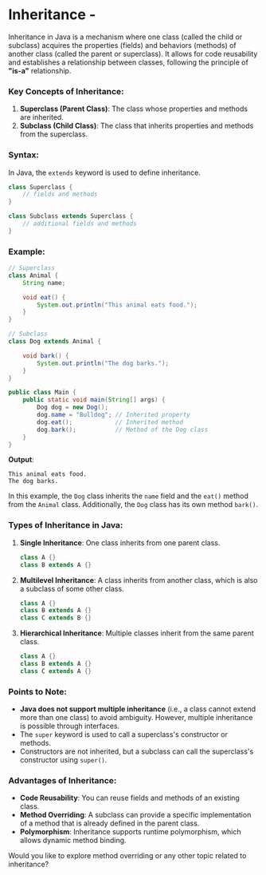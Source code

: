 # Inheritance -

Inheritance in Java is a mechanism where one class (called the child or subclass) acquires the properties (fields) and behaviors (methods) of another class (called the parent or superclass). It allows for code reusability and establishes a relationship between classes, following the principle of **"is-a"** relationship.

### Key Concepts of Inheritance:

1. **Superclass (Parent Class)**: The class whose properties and methods are inherited.
2. **Subclass (Child Class)**: The class that inherits properties and methods from the superclass.

### Syntax:

In Java, the `extends` keyword is used to define inheritance.

```java
class Superclass {
    // fields and methods
}

class Subclass extends Superclass {
    // additional fields and methods
}
```

### Example:

```java
// Superclass
class Animal {
    String name;

    void eat() {
        System.out.println("This animal eats food.");
    }
}

// Subclass
class Dog extends Animal {

    void bark() {
        System.out.println("The dog barks.");
    }
}

public class Main {
    public static void main(String[] args) {
        Dog dog = new Dog();
        dog.name = "Bulldog"; // Inherited property
        dog.eat();            // Inherited method
        dog.bark();           // Method of the Dog class
    }
}
```

**Output**:

```
This animal eats food.
The dog barks.
```

In this example, the `Dog` class inherits the `name` field and the `eat()` method from the `Animal` class. Additionally, the `Dog` class has its own method `bark()`.

### Types of Inheritance in Java:

1. **Single Inheritance**: One class inherits from one parent class.
   
   ```java
   class A {}
   class B extends A {}
   ```

2. **Multilevel Inheritance**: A class inherits from another class, which is also a subclass of some other class.
   
   ```java
   class A {}
   class B extends A {}
   class C extends B {}
   ```

3. **Hierarchical Inheritance**: Multiple classes inherit from the same parent class.
   
   ```java
   class A {}
   class B extends A {}
   class C extends A {}
   ```

### Points to Note:

- **Java does not support multiple inheritance** (i.e., a class cannot extend more than one class) to avoid ambiguity. However, multiple inheritance is possible through interfaces.
- The `super` keyword is used to call a superclass's constructor or methods.
- Constructors are not inherited, but a subclass can call the superclass's constructor using `super()`.

### Advantages of Inheritance:

- **Code Reusability**: You can reuse fields and methods of an existing class.
- **Method Overriding**: A subclass can provide a specific implementation of a method that is already defined in the parent class.
- **Polymorphism**: Inheritance supports runtime polymorphism, which allows dynamic method binding.

Would you like to explore method overriding or any other topic related to inheritance?


